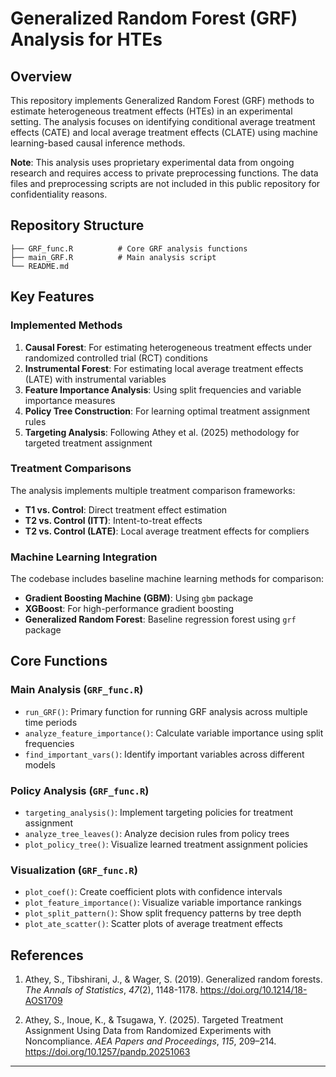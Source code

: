 # Generalized Random Forest (GRF) Analysis for HTEs

## Overview

This repository implements Generalized Random Forest (GRF) methods to estimate heterogeneous treatment effects (HTEs) in an experimental setting. The analysis focuses on identifying conditional average treatment effects (CATE) and local average treatment effects (CLATE) using machine learning-based causal inference methods.

**Note**: This analysis uses proprietary experimental data from ongoing research and requires access to private preprocessing functions. The data files and preprocessing scripts are not included in this public repository for confidentiality reasons.


## Repository Structure

```
├── GRF_func.R          # Core GRF analysis functions
├── main_GRF.R          # Main analysis script
└── README.md
```

## Key Features

### Implemented Methods

1. **Causal Forest**: For estimating heterogeneous treatment effects under randomized controlled trial (RCT) conditions
2. **Instrumental Forest**: For estimating local average treatment effects (LATE) with instrumental variables
3. **Feature Importance Analysis**: Using split frequencies and variable importance measures
4. **Policy Tree Construction**: For learning optimal treatment assignment rules
5. **Targeting Analysis**: Following Athey et al. (2025) methodology for targeted treatment assignment

### Treatment Comparisons

The analysis implements multiple treatment comparison frameworks:
- **T1 vs. Control**: Direct treatment effect estimation
- **T2 vs. Control (ITT)**: Intent-to-treat effects
- **T2 vs. Control (LATE)**: Local average treatment effects for compliers

### Machine Learning Integration

The codebase includes baseline machine learning methods for comparison:
- **Gradient Boosting Machine (GBM)**: Using `gbm` package
- **XGBoost**: For high-performance gradient boosting
- **Generalized Random Forest**: Baseline regression forest using `grf` package

## Core Functions

### Main Analysis (`GRF_func.R`)

- `run_GRF()`: Primary function for running GRF analysis across multiple time periods
- `analyze_feature_importance()`: Calculate variable importance using split frequencies
- `find_important_vars()`: Identify important variables across different models

### Policy Analysis (`GRF_func.R`)

- `targeting_analysis()`: Implement targeting policies for treatment assignment
- `analyze_tree_leaves()`: Analyze decision rules from policy trees
- `plot_policy_tree()`: Visualize learned treatment assignment policies

### Visualization (`GRF_func.R`)

- `plot_coef()`: Create coefficient plots with confidence intervals
- `plot_feature_importance()`: Visualize variable importance rankings
- `plot_split_pattern()`: Show split frequency patterns by tree depth
- `plot_ate_scatter()`: Scatter plots of average treatment effects


## References

1. Athey, S., Tibshirani, J., & Wager, S. (2019). Generalized random forests. *The Annals of Statistics*, *47*(2), 1148-1178. https://doi.org/10.1214/18-AOS1709

2. Athey, S., Inoue, K., & Tsugawa, Y. (2025). Targeted Treatment Assignment Using Data from Randomized Experiments with Noncompliance. *AEA Papers and Proceedings*, *115*, 209–214. https://doi.org/10.1257/pandp.20251063

---


